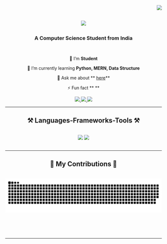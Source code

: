 <img align = "right" src="https://visitor-badge.laobi.icu/badge?page_id=Ujjwal183.Ujjwal183" />
<h1 align="center">
<img src="https://readme-typing-svg.herokuapp.com/?font=Righteous&size=35&center=true&vCenter=true&width=500&height=70&duration=4000&lines=Hi+There!+👋;+I'm+Ujjwal+!;" />
</h1>
<h3 align="center">A Computer Science Student from India </h3>
<br/>
<div align="center">
 
 🔭 I’m   **Student**
 
 🌱 I’m currently learning **Python, MERN, Data Structure**

💬 Ask me about ** [here](https://github.com/Ujjwal183/Ujjwal183/issues)**

⚡ Fun fact ** **

 </div>

 <div align="center"> 
  <a href="mailto:">
    <img src="https://img.shields.io/badge/Gmail-333333?style=for-the-badge&logo=gmail&logoColor=red" />
  </a>
  <a href="#" target="_blank">
    <img src="https://img.shields.io/badge/LinkedIn-0077B5?style=for-the-badge&logo=linkedin&logoColor=white" target="_blank" />
  </a>
  <a href="#" target="_blank">
     <img src="https://img.shields.io/badge/Portfolio-FF5722?style=for-the-badge&logo=todoist&logoColor=white" target="_blank" /> <!-- sqlite, safari, google-chrome are other good icon options -->
  </a>
</div>

 <hr/>
 
<h2 align="center">⚒️ Languages-Frameworks-Tools ⚒️</h2>
<br/>
<div align="center">
    <img src="https://skillicons.dev/icons?i=react,bootstrap,html,css,vscode,github,tailwind,git" />
    <img src="https://skillicons.dev/icons?i=python,javascript,nodejs,express,mongodb,cpp,java,mysql" /><br>
</div>

<br/>

<hr/>

<div align="center">
  <h2>🐍 My Contributions 🐍</h2>
  <br>
  <img alt="snake eating my contributions" src="https://raw.githubusercontent.com/Ujjwal183/Ujjwal183/output/github-contribution-grid-snake-dark.svg" />
  
  
  <br/><br/><br/>
</div>

<hr/>
